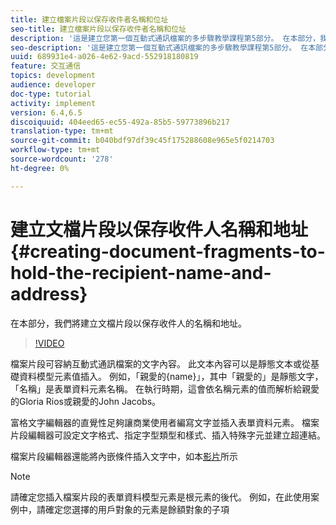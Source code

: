 ```yaml
---
title: 建立檔案片段以保存收件者名稱和位址
seo-title: 建立檔案片段以保存收件者名稱和位址
description: '這是建立您第一個互動式通訊檔案的多步驟教學課程第5部分。 在本部分，我們將建立文檔片段以保存收件人的名稱和地址。 '
seo-description: '這是建立您第一個互動式通訊檔案的多步驟教學課程第5部分。 在本部分，我們將建立文檔片段以保存收件人的名稱和地址。 '
uuid: 689931e4-a026-4e62-9acd-552918180819
feature: 交互通信
topics: development
audience: developer
doc-type: tutorial
activity: implement
version: 6.4,6.5
discoiquuid: 404eed65-ec55-492a-85b5-59773896b217
translation-type: tm+mt
source-git-commit: b040bdf97df39c45f175288608e965e5f0214703
workflow-type: tm+mt
source-wordcount: '278'
ht-degree: 0%

---
```



# 建立文檔片段以保存收件人名稱和地址{#creating-document-fragments-to-hold-the-recipient-name-and-address}

在本部分，我們將建立文檔片段以保存收件人的名稱和地址。

>[!VIDEO](https://video.tv.adobe.com/v/22350/?quality=9&learn=on)

檔案片段可容納互動式通訊檔案的文字內容。 此文本內容可以是靜態文本或從基礎資料模型元素值插入。 例如，「親愛的{name}」，其中「親愛的」是靜態文字，「名稱」是表單資料元素名稱。 在執行時期，這會依名稱元素的值而解析給親愛的Gloria Rios或親愛的John Jacobs。

富格文字編輯器的直覺性足夠讓商業使用者編寫文字並插入表單資料元素。 檔案片段編輯器可設定文字格式、指定字型類型和樣式、插入特殊字元並建立超連結。

檔案片段編輯器還能將內嵌條件插入文字中，如本[影片](https://helpx.adobe.com/experience-manager/kt/forms/using/editing-improvements-correspondence-mgmt-feature-video-use.html)所示

>[!NOTE]
>
>請確定您插入檔案片段的表單資料模型元素是根元素的後代。 例如，在此使用案例中，請確定您選擇的用戶對象的元素是餘額對象的子項

